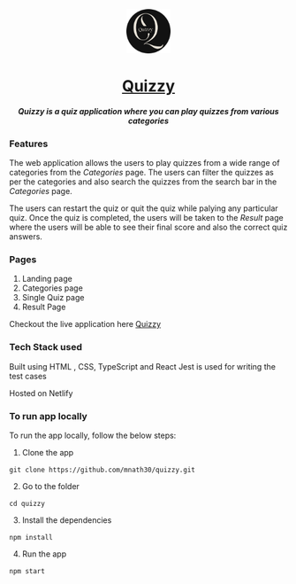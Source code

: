 <div align="center">
<img src="./public/favicon.ico" alt="logo" width="80" height="80"/>
  
  #  [Quizzy](https://play-quizzy.netlify.app/)  
  
  ####  *Quizzy is a quiz application where you can play quizzes from various categories*
  
</div>



### Features
The web application allows the users to play quizzes from a wide range of categories from the *Categories* page. The users can filter the quizzes as per the categories and also search the quizzes from the search bar in the *Categories* page.

The users can restart the quiz or quit the quiz while palying any particular quiz. Once the quiz is completed, the users will be taken to the *Result* page where the users will be able to see their final score and also the correct quiz answers.

### Pages

1. Landing page
2. Categories page
3. Single Quiz page
4. Result Page

Checkout the live application here [Quizzy](https://play-quizzy.netlify.app/)  

### Tech Stack used

   Built using HTML , CSS, TypeScript and React
   Jest is used for writing the test cases
   
   Hosted on Netlify 

### To run app locally

To run the app locally, follow the below steps:

1.  Clone the app

```
git clone https://github.com/mnath30/quizzy.git
```

2.  Go to the folder

```
cd quizzy
```

3.  Install the dependencies

```
npm install
```

4.  Run the app

```
npm start
```

